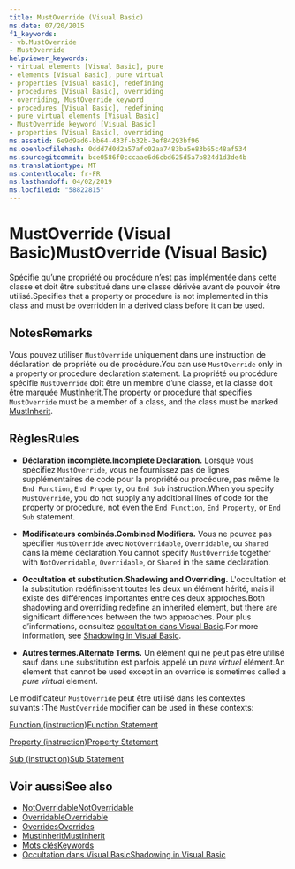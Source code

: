 ```yaml
---
title: MustOverride (Visual Basic)
ms.date: 07/20/2015
f1_keywords:
- vb.MustOverride
- MustOverride
helpviewer_keywords:
- virtual elements [Visual Basic], pure
- elements [Visual Basic], pure virtual
- properties [Visual Basic], redefining
- procedures [Visual Basic], overriding
- overriding, MustOverride keyword
- procedures [Visual Basic], redefining
- pure virtual elements [Visual Basic]
- MustOverride keyword [Visual Basic]
- properties [Visual Basic], overriding
ms.assetid: 6e9d9ad6-bb64-433f-b32b-3ef84293bf96
ms.openlocfilehash: 0ddd7d0d2a57afc02aa7483ba5e83b65c48af534
ms.sourcegitcommit: bce0586f0cccaae6d6cbd625d5a7b824d1d3de4b
ms.translationtype: MT
ms.contentlocale: fr-FR
ms.lasthandoff: 04/02/2019
ms.locfileid: "58822815"
---
```

# <a name="mustoverride-visual-basic"></a><span data-ttu-id="0d41a-102">MustOverride (Visual Basic)</span><span class="sxs-lookup"><span data-stu-id="0d41a-102">MustOverride (Visual Basic)</span></span>
<span data-ttu-id="0d41a-103">Spécifie qu’une propriété ou procédure n’est pas implémentée dans cette classe et doit être substitué dans une classe dérivée avant de pouvoir être utilisé.</span><span class="sxs-lookup"><span data-stu-id="0d41a-103">Specifies that a property or procedure is not implemented in this class and must be overridden in a derived class before it can be used.</span></span>  
  
## <a name="remarks"></a><span data-ttu-id="0d41a-104">Notes</span><span class="sxs-lookup"><span data-stu-id="0d41a-104">Remarks</span></span>  
 <span data-ttu-id="0d41a-105">Vous pouvez utiliser `MustOverride` uniquement dans une instruction de déclaration de propriété ou de procédure.</span><span class="sxs-lookup"><span data-stu-id="0d41a-105">You can use `MustOverride` only in a property or procedure declaration statement.</span></span> <span data-ttu-id="0d41a-106">La propriété ou procédure spécifie `MustOverride` doit être un membre d’une classe, et la classe doit être marquée [MustInherit](../../../visual-basic/language-reference/modifiers/mustinherit.md).</span><span class="sxs-lookup"><span data-stu-id="0d41a-106">The property or procedure that specifies `MustOverride` must be a member of a class, and the class must be marked [MustInherit](../../../visual-basic/language-reference/modifiers/mustinherit.md).</span></span>  
  
## <a name="rules"></a><span data-ttu-id="0d41a-107">Règles</span><span class="sxs-lookup"><span data-stu-id="0d41a-107">Rules</span></span>  
  
-   <span data-ttu-id="0d41a-108">**Déclaration incomplète.**</span><span class="sxs-lookup"><span data-stu-id="0d41a-108">**Incomplete Declaration.**</span></span> <span data-ttu-id="0d41a-109">Lorsque vous spécifiez `MustOverride`, vous ne fournissez pas de lignes supplémentaires de code pour la propriété ou procédure, pas même le `End Function`, `End Property`, ou `End Sub` instruction.</span><span class="sxs-lookup"><span data-stu-id="0d41a-109">When you specify `MustOverride`, you do not supply any additional lines of code for the property or procedure, not even the `End Function`, `End Property`, or `End Sub` statement.</span></span>  
  
-   <span data-ttu-id="0d41a-110">**Modificateurs combinés.**</span><span class="sxs-lookup"><span data-stu-id="0d41a-110">**Combined Modifiers.**</span></span> <span data-ttu-id="0d41a-111">Vous ne pouvez pas spécifier `MustOverride` avec `NotOverridable`, `Overridable`, ou `Shared` dans la même déclaration.</span><span class="sxs-lookup"><span data-stu-id="0d41a-111">You cannot specify `MustOverride` together with `NotOverridable`, `Overridable`, or `Shared` in the same declaration.</span></span>  
  
-   <span data-ttu-id="0d41a-112">**Occultation et substitution.**</span><span class="sxs-lookup"><span data-stu-id="0d41a-112">**Shadowing and Overriding.**</span></span> <span data-ttu-id="0d41a-113">L'occultation et la substitution redéfinissent toutes les deux un élément hérité, mais il existe des différences importantes entre ces deux approches.</span><span class="sxs-lookup"><span data-stu-id="0d41a-113">Both shadowing and overriding redefine an inherited element, but there are significant differences between the two approaches.</span></span> <span data-ttu-id="0d41a-114">Pour plus d’informations, consultez [occultation dans Visual Basic](../../../visual-basic/programming-guide/language-features/declared-elements/shadowing.md).</span><span class="sxs-lookup"><span data-stu-id="0d41a-114">For more information, see [Shadowing in Visual Basic](../../../visual-basic/programming-guide/language-features/declared-elements/shadowing.md).</span></span>  
  
-   <span data-ttu-id="0d41a-115">**Autres termes.**</span><span class="sxs-lookup"><span data-stu-id="0d41a-115">**Alternate Terms.**</span></span> <span data-ttu-id="0d41a-116">Un élément qui ne peut pas être utilisé sauf dans une substitution est parfois appelé un *pure virtuel* élément.</span><span class="sxs-lookup"><span data-stu-id="0d41a-116">An element that cannot be used except in an override is sometimes called a *pure virtual* element.</span></span>  
  
 <span data-ttu-id="0d41a-117">Le modificateur `MustOverride` peut être utilisé dans les contextes suivants :</span><span class="sxs-lookup"><span data-stu-id="0d41a-117">The `MustOverride` modifier can be used in these contexts:</span></span>  
  
 [<span data-ttu-id="0d41a-118">Function (instruction)</span><span class="sxs-lookup"><span data-stu-id="0d41a-118">Function Statement</span></span>](../../../visual-basic/language-reference/statements/function-statement.md)  
  
 [<span data-ttu-id="0d41a-119">Property (instruction)</span><span class="sxs-lookup"><span data-stu-id="0d41a-119">Property Statement</span></span>](../../../visual-basic/language-reference/statements/property-statement.md)  
  
 [<span data-ttu-id="0d41a-120">Sub (instruction)</span><span class="sxs-lookup"><span data-stu-id="0d41a-120">Sub Statement</span></span>](../../../visual-basic/language-reference/statements/sub-statement.md)  
  
## <a name="see-also"></a><span data-ttu-id="0d41a-121">Voir aussi</span><span class="sxs-lookup"><span data-stu-id="0d41a-121">See also</span></span>

- [<span data-ttu-id="0d41a-122">NotOverridable</span><span class="sxs-lookup"><span data-stu-id="0d41a-122">NotOverridable</span></span>](../../../visual-basic/language-reference/modifiers/notoverridable.md)
- [<span data-ttu-id="0d41a-123">Overridable</span><span class="sxs-lookup"><span data-stu-id="0d41a-123">Overridable</span></span>](../../../visual-basic/language-reference/modifiers/overridable.md)
- [<span data-ttu-id="0d41a-124">Overrides</span><span class="sxs-lookup"><span data-stu-id="0d41a-124">Overrides</span></span>](../../../visual-basic/language-reference/modifiers/overrides.md)
- [<span data-ttu-id="0d41a-125">MustInherit</span><span class="sxs-lookup"><span data-stu-id="0d41a-125">MustInherit</span></span>](../../../visual-basic/language-reference/modifiers/mustinherit.md)
- [<span data-ttu-id="0d41a-126">Mots clés</span><span class="sxs-lookup"><span data-stu-id="0d41a-126">Keywords</span></span>](../../../visual-basic/language-reference/keywords/index.md)
- [<span data-ttu-id="0d41a-127">Occultation dans Visual Basic</span><span class="sxs-lookup"><span data-stu-id="0d41a-127">Shadowing in Visual Basic</span></span>](../../../visual-basic/programming-guide/language-features/declared-elements/shadowing.md)
